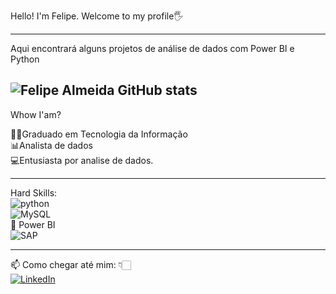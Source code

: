 <div style="display: inline_block">
  
Hello! I'm Felipe. Welcome to my profile🖐

--------------------------------------------------------------------

Aqui encontrará alguns projetos de análise de dados com Power BI e Python



![Felipe Almeida GitHub stats](https://github-readme-stats.vercel.app/api?username=felipealmeidadev&show_icons=true&theme=onedark)
--------------------------------------------------------------------

Whow I'am?
  
👨‍🎓Graduado em Tecnologia da Informação<br>
📊Analista de dados<br>
💻Entusiasta por analise de dados.
  
--------------------------------------------------------------------

Hard Skills:<br/>
  <img aling="center" alt="python" src="https://img.shields.io/badge/Python-14354C?style=for-the-badge&logo=python&logoColor=white"/>
  <br/>
  <img aling="center" alt="MySQL" src="https://img.shields.io/badge/MySQL-00000F?style=for-the-badge&logo=mysql&logoColor=white"/>
  <br/>
  🧮 Power BI
  <br/>
  <img aling="center" alt="SAP" src="https://img.shields.io/badge/SAP-0FAAFF?style=for-the-badge&logo=sap&logoColor=white"/>

 --------------------------------------------------------------------
  📫 Como chegar até mim: 👇🏻
   <br/>
[![LinkedIn](https://img.shields.io/badge/LinkedIn-0077B5?style=for-the-badge&logo=linkedin&logoColor=white)](https://www.linkedin.com/in/felipe-henrique-almeida-287b80190/)

</div>
